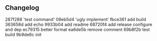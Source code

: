 

## Changelog

287f288  'test command'
08eb5d4  'ugly implement'
fbce361  add build
363658d  add echo
9933b04  add readme
68720f4  add release configure and dep
ec79315  better format
ea6de5b  remove comment
69b8f2b  test build
9b9de6c init

